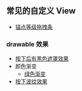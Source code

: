 ## 常见的自定义 View

- [锚点等级拖拽条](./docs/anchor_level_bar.md)


### drawable 效果

- [按下后有黑色遮罩效果](./src/main/res/drawable/bg_press_dark_selector.xml)
- 颜色渐变
  - [绿色渐变](./src/main/res/drawable/bg_shape_1.xml)
- [按下波纹效果](./src/main/res/drawable/bg_press_ripple.xml)